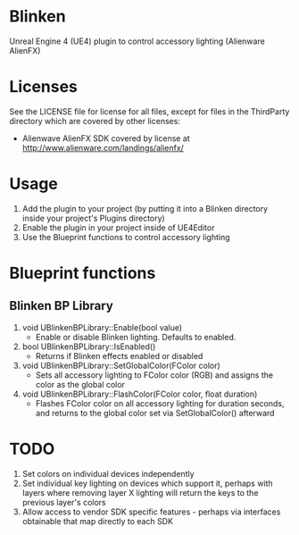# Blinken
Unreal Engine 4 (UE4) plugin to control accessory lighting (Alienware AlienFX)

# Licenses

See the LICENSE file for license for all files, except for files in the ThirdParty directory which are covered by other licenses:

* Alienwave AlienFX SDK covered by license at http://www.alienware.com/landings/alienfx/


# Usage

1. Add the plugin to your project (by putting it into a Blinken directory inside your project's Plugins directory)
2. Enable the plugin in your project inside of UE4Editor
3. Use the Blueprint functions to control accessory lighting

# Blueprint functions

## Blinken BP Library

1. void UBlinkenBPLibrary::Enable(bool value)
   * Enable or disable Blinken lighting.  Defaults to enabled.
2. bool UBlinkenBPLibrary::IsEnabled()
   * Returns if Blinken effects enabled or disabled
3. void UBlinkenBPLibrary::SetGlobalColor(FColor color)
   * Sets all accessory lighting to FColor color (RGB) and assigns the color as the global color
4. void UBlinkenBPLibrary::FlashColor(FColor color, float duration)
   * Flashes FColor color on all accessory lighting for duration seconds, and returns to the global color set via SetGlobalColor() afterward

# TODO

1. Set colors on individual devices independently
2. Set individual key lighting on devices which support it, perhaps with layers where removing layer X lighting will return the keys to the previous layer's colors
3. Allow access to vendor SDK specific features - perhaps via interfaces obtainable that map directly to each SDK 



